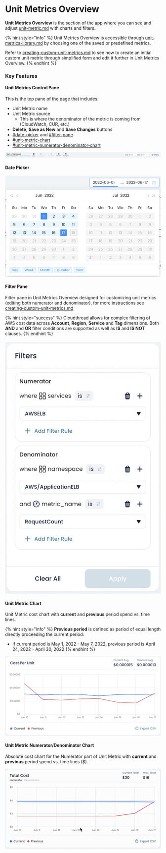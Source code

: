 # Unit Metrics Overview

**Unit Metrics Overview** is the section of the app where you can see and adjust [unit-metric.md](unit-metric.md "mention") with charts and filters.

{% hint style="info" %}
Unit Metrics Overview is accessible through [unit-metrics-library.md](unit-metrics-library.md "mention") by choosing one of the saved or predefined metrics.

Refer to [creating-custom-unit-metrics.md](../../guides/creating-custom-unit-metrics.md "mention") to see how to create an initial custom unit metric through simplified form and edit it further in Unit Metrics Overview.
{% endhint %}

### Key Features

#### Unit Metrics Control Pane

This is the top pane of the page that includes:

* Unit Metric name
* Unit Metric source
  * This is where the denominator of the metric is coming from (CloudWatch, CUR, etc.)
* **Delete**, **Save as New** and **Save Changes** buttons
* [#date-picker](unit-metrics-lab.md#date-picker "mention") and [#filter-pane](unit-metrics-lab.md#filter-pane "mention")
* [#unit-metric-chart](unit-metrics-lab.md#unit-metric-chart "mention")
* [#unit-metric-numerator-denominator-chart](unit-metrics-lab.md#unit-metric-numerator-denominator-chart "mention")

![Unit Metrics Control Pane](../../.gitbook/assets/unit-metrics-overview-1-top-pane.png)

#### Date Picker

![](../../.gitbook/assets/date-picker.png)

#### Filter Pane

Filter pane in Unit Metrics Overview designed for customizing unit metrics (editing both numerator and denominator), for more instructions see [creating-custom-unit-metrics.md](../../guides/creating-custom-unit-metrics.md "mention")

{% hint style="success" %}
Cloudthread allows for complex filtering of AWS cost data across **Account**, **Region**, **Service** and **Tag** dimensions. Both **AND** and **OR** filter conditions are supported as well as **IS** and **IS NOT** clauses.
{% endhint %}

#### ![](<../../.gitbook/assets/image (4).png>)

#### Unit Metric Chart

Unit Metric cost chart with **current** and **previous** period spend vs. time lines.

{% hint style="info" %}
**Previous period** is defined as period of equal length directly proceeding the current period:

* If current period is May 1, 2022 - May 7, 2022, previous period is April 24, 2022 - April 30, 2022
{% endhint %}

![](<../../.gitbook/assets/image (1).png>)

#### Unit Metric Numerator/Denominator Chart

Absolute cost chart for the Numerator part of Unit Metric with **current** and **previous** period spend vs. time lines ($).

![](../../.gitbook/assets/unit-metrics-overview-4-num-denom-chart.gif)
